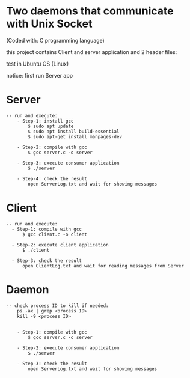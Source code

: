 # Two daemons that communicate with Unix Socket

(Coded with: C programming language)

this project contains Client and server application and 2 header files:

test in Ubuntu OS (Linux)

notice: first run Server app

# Server
    -- run and execute:
        - Step-1: install gcc
            $ sudo apt update
            $ sudo apt install build-essential
            $ sudo apt-get install manpages-dev

        - Step-2: compile with gcc
            $ gcc server.c -o server

        - Step-3: execute consumer application
            $ ./server

        - Step-4: check the result
            open ServerLog.txt and wait for showing messages


# Client
    -- run and execute:
      - Step-1: compile with gcc
          $ gcc client.c -o client

      - Step-2: execute client application
          $ ./client

      - Step-3: check the result
          open ClientLog.txt and wait for reading messages from Server

# Daemon
    -- check process ID to kill if needed:
        ps -ax | grep <process ID>
        kill -9 <process ID>


        - Step-1: compile with gcc
            $ gcc server.c -o server

        - Step-2: execute consumer application
            $ ./server

        - Step-3: check the result
            open ServerLog.txt and wait for showing messages
